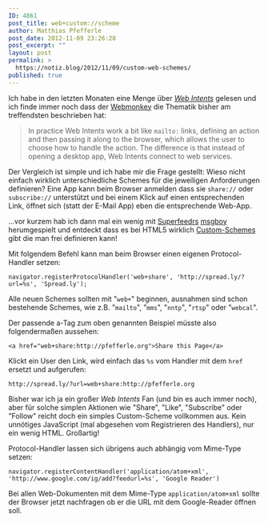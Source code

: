 ```yaml
---
ID: 4861
post_title: web+custom://scheme
author: Matthias Pfefferle
post_date: 2012-11-09 23:26:28
post_excerpt: ""
layout: post
permalink: >
  https://notiz.blog/2012/11/09/custom-web-schemes/
published: true
---
```

Ich habe in den letzten Monaten eine Menge über <em><a href="http://notiz.blog/2012/05/21/web-intents-die-losung-fur-das-nascar-problem/">Web Intents</a></em> gelesen und ich finde immer noch dass der <a href="http://www.webmonkey.com/2012/05/webkit-offers-early-preview-of-web-intents/">Webmonkey</a> die Thematik bisher am treffendsten beschrieben hat:

<blockquote>In practice Web Intents work a bit like <code>mailto:</code> links, defining an action and then passing it along to the browser, which allows the user to choose how to handle the action. The difference is that instead of opening a desktop app, Web Intents connect to web services.</blockquote>

Der Vergleich ist simple und ich habe mir die Frage gestellt: Wieso nicht einfach wirklich unterschiedliche Schemes für die jeweiligen Anforderungen definieren? Eine App kann beim Browser anmelden dass sie <code>share://</code> oder <code>subscribe://</code> unterstützt und bei einem Klick auf einen entsprechenden Link, öffnet sich (statt der E-Mail App) eben die entsprechende Web-App.

...vor kurzem hab ich dann mal ein wenig mit <a href="http://superfeedr.com">Superfeedrs</a> <a href="http://www.msgboy.com/">msgboy</a> herumgespielt und entdeckt dass es bei HTML5 wirklich <a href="http://www.whatwg.org/specs/web-apps/current-work/multipage/timers.html#custom-handlers">Custom-Schemes</a> gibt die man frei definieren kann!

Mit folgendem Befehl kann man beim Browser einen eigenen Protocol-Handler setzen:

<pre><code data-programming-language="JavaScript">navigator.registerProtocolHandler('web+share', 'http://spread.ly/?url=%s', 'Spread.ly');</code></pre>

Alle neuen Schemes sollten mit "<code>web+</code>" beginnen, ausnahmen sind schon bestehende Schemes, wie z.B. "<code>mailto</code>", "<code>mms</code>", "<code>nntp</code>", "<code>rtsp</code>" oder "<code>webcal</code>".

Der passende a-Tag zum oben genannten Beispiel müsste also folgendermaßen aussehen:

<pre><code data-programming-language="HTML">&lt;a href="web+share:http://pfefferle.org"&gt;Share this Page&lt;/a&gt;</code></pre>

Klickt ein User den Link, wird einfach das <code>%s</code> vom Handler mit dem <code>href</code> ersetzt und aufgerufen:

<pre><code>http://spread.ly/?url=web+share:http://pfefferle.org</code></pre>

Bisher war ich ja ein großer <em>Web Intents</em> Fan (und bin es auch immer noch), aber für solche simplen Aktionen wie "Share", "Like", "Subscribe" oder "Follow" reicht doch ein simples Custom-Scheme vollkommen aus. Kein unnötiges JavaScript (mal abgesehen vom Registrieren des Handlers), nur ein wenig HTML. Großartig!

Protocol-Handler lassen sich übrigens auch abhängig vom Mime-Type setzen:

<pre><code data-programming-language="JavaScript">navigator.registerContentHandler('application/atom+xml', 'http://www.google.com/ig/add?feedurl=%s', 'Google Reader')</code></pre>

Bei allen Web-Dokumenten mit dem Mime-Type <code>application/atom+xml</code> sollte der Browser jetzt nachfragen ob er die URL mit dem Google-Reader öffnen soll.